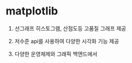 # matplotlib

1. 선그래프 히스토그램, 산점도등 고품질 그래프 제공

2. 저수준 api를 사용하여 다양한 시각화 기능 제공

3. 다양한 운영체제와 그래픽 백앤드에서 
  
